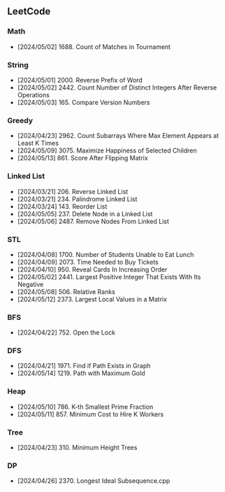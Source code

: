 ## LeetCode

### Math
- [2024/05/02] 1688. Count of Matches in Tournament

### String
- [2024/05/01] 2000. Reverse Prefix of Word
- [2024/05/02] 2442. Count Number of Distinct Integers After Reverse Operations
- [2024/05/03] 165. Compare Version Numbers

### Greedy
- [2024/04/23] 2962. Count Subarrays Where Max Element Appears at Least K Times
- [2024/05/09] 3075. Maximize Happiness of Selected Children
- [2024/05/13] 861. Score After Flipping Matrix

### Linked List
- [2024/03/21] 206. Reverse Linked List
- [2024/03/21] 234. Palindrome Linked List
- [2024/03/24] 143. Reorder List
- [2024/05/05] 237. Delete Node in a Linked List
- [2024/05/06] 2487. Remove Nodes From Linked List

### STL
- [2024/04/08] 1700. Number of Students Unable to Eat Lunch
- [2024/04/09] 2073. Time Needed to Buy Tickets
- [2024/04/10] 950. Reveal Cards In Increasing Order
- [2024/05/02] 2441. Largest Positive Integer That Exists With Its Negative
- [2024/05/08] 506. Relative Ranks
- [2024/05/12] 2373. Largest Local Values in a Matrix

### BFS
- [2024/04/22] 752. Open the Lock

### DFS
- [2024/04/21] 1971. Find if Path Exists in Graph
- [2024/05/14] 1219. Path with Maximum Gold

### Heap
- [2024/05/10] 786. K-th Smallest Prime Fraction
- [2024/05/11] 857. Minimum Cost to Hire K Workers

### Tree
- [2024/04/23] 310. Minimum Height Trees

### DP
- [2024/04/26] 2370. Longest Ideal Subsequence.cpp